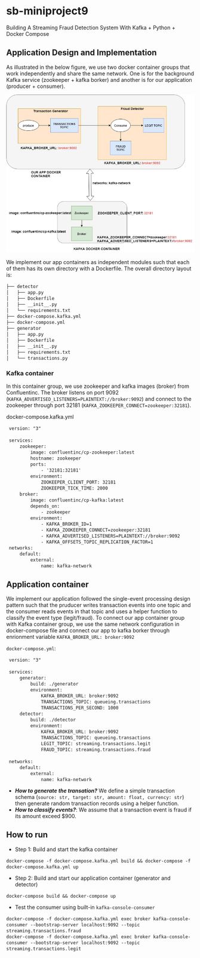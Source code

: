 # sb-miniproject9
Building A Streaming Fraud Detection System With Kafka + Python + Docker Compose

## Application Design and Implementation
As illustrated in the below figure, we use two docker container groups that work independently and share the same network. One is for the background Kafka service (zookeeper + kafka borker) and another is for our application (producer + consumer).

![Application Design](images/diagram.jpg)

We implement our app containers as independent modules such that each of them has its own directory with a Dockerfile. The overall directory layout is:

```
├── detector
│   ├── app.py
│   ├── Dockerfile
│   ├── __init__.py
│   └── requirements.txt
├── docker-compose.kafka.yml
├── docker-compose.yml
├── generator
│   ├── app.py
│   ├── Dockerfile
│   ├── __init__.py
│   ├── requirements.txt
│   └── transactions.py

```
### Kafka container
In this container group, we use zookeeper and kafka images (broker) from Confluentinc. The broker listens on port 9092 (`KAFKA_ADVERTISED_LISTENERS=PLAINTEXT://broker:9092`) and connect to the zookeeper through port 32181 (`KAFKA_ZOOKEEPER_CONNECT=zookeeper:32181`).

docker-compose.kafka.yml
```
 version: "3" 
 
 services:
     zookeeper:
         image: confluentinc/cp-zookeeper:latest
         hostname: zookeeper
         ports:
             - '32181:32181'                                                                                                                                                                                      
         environment:
             ZOOKEEPER_CLIENT_PORT: 32181
             ZOOKEEPER_TICK_TIME: 2000
     broker:
         image: confluentinc/cp-kafka:latest
         depends_on:
             - zookeeper
         environment:
             - KAFKA_BROKER_ID=1
             - KAFKA_ZOOKEEPER_CONNECT=zookeeper:32181
             - KAFKA_ADVERTISED_LISTENERS=PLAINTEXT://broker:9092
             - KAFKA_OFFSETS_TOPIC_REPLICATION_FACTOR=1
 networks:
     default:
         external:
             name: kafka-network

```
## Application container
We implement our application followed the single-event processing design pattern such that the pruducer writes transaction events into one topic and the consumer reads events in that topic and uses a helper function to classify the event type (legit/fraud). To connect our app container group with Kafka container group, we use the same network configuration in docker-compose file and connect our app to kafka borker through enrionment variable `KAFKA_BROKER_URL: broker:9092`

`docker-compose.yml`:
```
 version: "3" 
 
 services:                                                                                                                                                                                                        
     generator:
         build: ./generator
         environment:
             KAFKA_BROKER_URL: broker:9092
             TRANSACTIONS_TOPIC: queueing.transactions
             TRANSACTIONS_PER_SECOND: 1000
     detector:
         build: ./detector
         environment:
             KAFKA_BROKER_URL: broker:9092
             TRANSACTIONS_TOPIC: queueing.transactions
             LEGIT_TOPIC: streaming.transactions.legit
             FRAUD_TOPIC: streaming.transactions.fraud
      
 networks:
     default:
         external:
             name: kafka-network
```

* ***How to generate the transation?*** We define a simple transaction schema (```source: str, target: str, amount: float, currency: str```) then generate random transaction records using a helper function.
* ***How to classify events?***: We assume that a transaction event is fraud if its amount exceed $900.


## How to run
* Step 1: Build and start the kafka container
```
docker-compose -f docker-compose.kafka.yml build && docker-compose -f docker-compose.kafka.yml up
```

* Step 2: Build and start our application container (generator and detector)
```
docker-compose build && docker-compose up
```

* Test the consumer using built-in `kafka-console-consumer`
```
docker-compose -f docker-compose.kafka.yml exec broker kafka-console-consumer --bootstrap-server localhost:9092 --topic streaming.transactions.fraud
docker-compose -f docker-compose.kafka.yml exec broker kafka-console-consumer --bootstrap-server localhost:9092 --topic streaming.transactions.legit
```
